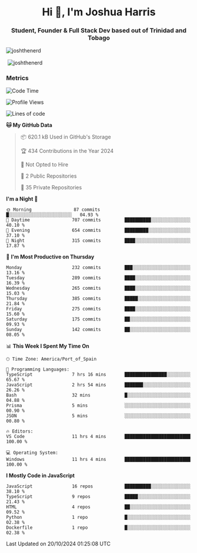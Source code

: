 <h1 align="center">Hi 👋, I'm Joshua Harris</h1>
<h3 align="center">Student, Founder & Full Stack Dev based out of Trinidad and Tobago</h3>

<p align="left"> <img src="https://komarev.com/ghpvc/?username=JoshTheDeveloperr" alt="joshthenerd" /> </p>

<p>&nbsp;<img align="center" src="https://github-readme-stats.vercel.app/api?username=JoshTheDeveloperr&show_icons=true&count_private=true" alt="joshthenerd" /></p>

### Metrics

<!--START_SECTION:waka-->
![Code Time](http://img.shields.io/badge/Code%20Time-978%20hrs%205%20mins-blue)

![Profile Views](http://img.shields.io/badge/Profile%20Views-0-blue)

![Lines of code](https://img.shields.io/badge/From%20Hello%20World%20I%27ve%20Written-3.6%20million%20lines%20of%20code-blue)

**🐱 My GitHub Data** 

> 📦 620.1 kB Used in GitHub's Storage 
 > 
> 🏆 434 Contributions in the Year 2024
 > 
> 🚫 Not Opted to Hire
 > 
> 📜 2 Public Repositories 
 > 
> 🔑 35 Private Repositories 
 > 
**I'm a Night 🦉** 

```text
🌞 Morning                87 commits          █░░░░░░░░░░░░░░░░░░░░░░░░   04.93 % 
🌆 Daytime                707 commits         ██████████░░░░░░░░░░░░░░░   40.10 % 
🌃 Evening                654 commits         █████████░░░░░░░░░░░░░░░░   37.10 % 
🌙 Night                  315 commits         ████░░░░░░░░░░░░░░░░░░░░░   17.87 % 
```
📅 **I'm Most Productive on Thursday** 

```text
Monday                   232 commits         ███░░░░░░░░░░░░░░░░░░░░░░   13.16 % 
Tuesday                  289 commits         ████░░░░░░░░░░░░░░░░░░░░░   16.39 % 
Wednesday                265 commits         ████░░░░░░░░░░░░░░░░░░░░░   15.03 % 
Thursday                 385 commits         █████░░░░░░░░░░░░░░░░░░░░   21.84 % 
Friday                   275 commits         ████░░░░░░░░░░░░░░░░░░░░░   15.60 % 
Saturday                 175 commits         ██░░░░░░░░░░░░░░░░░░░░░░░   09.93 % 
Sunday                   142 commits         ██░░░░░░░░░░░░░░░░░░░░░░░   08.05 % 
```


📊 **This Week I Spent My Time On** 

```text
🕑︎ Time Zone: America/Port_of_Spain

💬 Programming Languages: 
TypeScript               7 hrs 16 mins       ████████████████░░░░░░░░░   65.67 % 
JavaScript               2 hrs 54 mins       ███████░░░░░░░░░░░░░░░░░░   26.26 % 
Bash                     32 mins             █░░░░░░░░░░░░░░░░░░░░░░░░   04.88 % 
Prisma                   5 mins              ░░░░░░░░░░░░░░░░░░░░░░░░░   00.90 % 
JSON                     5 mins              ░░░░░░░░░░░░░░░░░░░░░░░░░   00.80 % 

🔥 Editors: 
VS Code                  11 hrs 4 mins       █████████████████████████   100.00 % 

💻 Operating System: 
Windows                  11 hrs 4 mins       █████████████████████████   100.00 % 
```

**I Mostly Code in JavaScript** 

```text
JavaScript               16 repos            ██████████░░░░░░░░░░░░░░░   38.10 % 
TypeScript               9 repos             █████░░░░░░░░░░░░░░░░░░░░   21.43 % 
HTML                     4 repos             ██░░░░░░░░░░░░░░░░░░░░░░░   09.52 % 
Python                   1 repo              █░░░░░░░░░░░░░░░░░░░░░░░░   02.38 % 
Dockerfile               1 repo              █░░░░░░░░░░░░░░░░░░░░░░░░   02.38 % 
```




 Last Updated on 20/10/2024 01:25:08 UTC
<!--END_SECTION:waka-->
